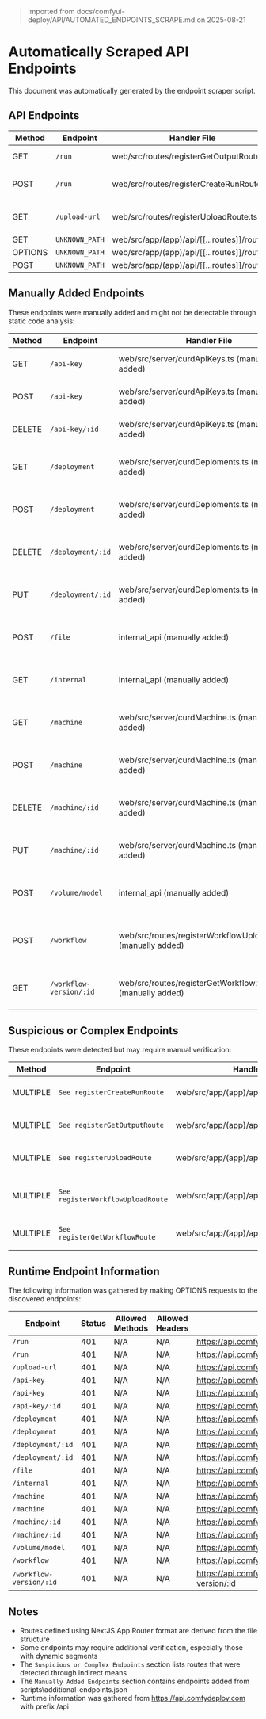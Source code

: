 > Imported from docs/comfyui-deploy/API/AUTOMATED_ENDPOINTS_SCRAPE.md on 2025-08-21

# Automatically Scraped API Endpoints

This document was automatically generated by the endpoint scraper script.

## API Endpoints

| Method | Endpoint | Handler File | Summary |
| --- | --- | --- | --- |
| GET | `/run` | web/src/routes/registerGetOutputRoute.ts | Get workflow run output |
| POST | `/run` | web/src/routes/registerCreateRunRoute.ts | Run a workflow via deployment_id |
| GET | `/upload-url` | web/src/routes/registerUploadRoute.ts | Upload any files to the storage |
| GET | `UNKNOWN_PATH` | web/src/app/(app)/api/[[...routes]]/route.ts |  |
| OPTIONS | `UNKNOWN_PATH` | web/src/app/(app)/api/[[...routes]]/route.ts |  |
| POST | `UNKNOWN_PATH` | web/src/app/(app)/api/[[...routes]]/route.ts |  |

## Manually Added Endpoints

These endpoints were manually added and might not be detectable through static code analysis:

| Method | Endpoint | Handler File | Summary |
| --- | --- | --- | --- |
| GET | `/api-key` | web/src/server/curdApiKeys.ts (manually added) | List API keys (manually added) |
| POST | `/api-key` | web/src/server/curdApiKeys.ts (manually added) | Create an API key (manually added) |
| DELETE | `/api-key/:id` | web/src/server/curdApiKeys.ts (manually added) | Delete an API key (manually added) |
| GET | `/deployment` | web/src/server/curdDeploments.ts (manually added) | List deployments (manually added) |
| POST | `/deployment` | web/src/server/curdDeploments.ts (manually added) | Create a deployment (manually added) |
| DELETE | `/deployment/:id` | web/src/server/curdDeploments.ts (manually added) | Delete a deployment (manually added) |
| PUT | `/deployment/:id` | web/src/server/curdDeploments.ts (manually added) | Update a deployment (manually added) |
| POST | `/file` | internal_api (manually added) | File upload endpoint (manually added) |
| GET | `/internal` | internal_api (manually added) | Internal API documentation (manually added) |
| GET | `/machine` | web/src/server/curdMachine.ts (manually added) | List registered machines (manually added) |
| POST | `/machine` | web/src/server/curdMachine.ts (manually added) | Register a new machine (manually added) |
| DELETE | `/machine/:id` | web/src/server/curdMachine.ts (manually added) | Delete a machine (manually added) |
| PUT | `/machine/:id` | web/src/server/curdMachine.ts (manually added) | Update a machine (manually added) |
| POST | `/volume/model` | internal_api (manually added) | Volume model endpoint (manually added) |
| POST | `/workflow` | web/src/routes/registerWorkflowUploadRoute.ts (manually added) | Upload a workflow definition (manually added) |
| GET | `/workflow-version/:id` | web/src/routes/registerGetWorkflow.ts (manually added) | Get workflow version by ID (manually added) |

## Suspicious or Complex Endpoints

These endpoints were detected but may require manual verification:

| Method | Endpoint | Handler File | Summary |
| --- | --- | --- | --- |
| MULTIPLE | `See registerCreateRunRoute` | web/src/app/(app)/api/[[...routes]]/route.ts | Routes registered by registerCreateRunRoute (imported from @/routes/registerCreateRunRoute) |
| MULTIPLE | `See registerGetOutputRoute` | web/src/app/(app)/api/[[...routes]]/route.ts | Routes registered by registerGetOutputRoute (imported from @/routes/registerGetOutputRoute) |
| MULTIPLE | `See registerUploadRoute` | web/src/app/(app)/api/[[...routes]]/route.ts | Routes registered by registerUploadRoute (imported from @/routes/registerUploadRoute) |
| MULTIPLE | `See registerWorkflowUploadRoute` | web/src/app/(app)/api/[[...routes]]/route.ts | Routes registered by registerWorkflowUploadRoute (imported from @/routes/registerWorkflowUploadRoute) |
| MULTIPLE | `See registerGetWorkflowRoute` | web/src/app/(app)/api/[[...routes]]/route.ts | Routes registered by registerGetWorkflowRoute (imported from @/routes/registerGetWorkflow) |

## Runtime Endpoint Information

The following information was gathered by making OPTIONS requests to the discovered endpoints:

| Endpoint | Status | Allowed Methods | Allowed Headers | URL Tested |
| --- | --- | --- | --- | --- |
| `/run` | 401 | N/A | N/A | https://api.comfydeploy.com/api/run |
| `/run` | 401 | N/A | N/A | https://api.comfydeploy.com/api/run |
| `/upload-url` | 401 | N/A | N/A | https://api.comfydeploy.com/api/upload-url |
| `/api-key` | 401 | N/A | N/A | https://api.comfydeploy.com/api-key |
| `/api-key` | 401 | N/A | N/A | https://api.comfydeploy.com/api-key |
| `/api-key/:id` | 401 | N/A | N/A | https://api.comfydeploy.com/api-key/:id |
| `/deployment` | 401 | N/A | N/A | https://api.comfydeploy.com/api/deployment |
| `/deployment` | 401 | N/A | N/A | https://api.comfydeploy.com/api/deployment |
| `/deployment/:id` | 401 | N/A | N/A | https://api.comfydeploy.com/api/deployment/:id |
| `/deployment/:id` | 401 | N/A | N/A | https://api.comfydeploy.com/api/deployment/:id |
| `/file` | 401 | N/A | N/A | https://api.comfydeploy.com/api/file |
| `/internal` | 401 | N/A | N/A | https://api.comfydeploy.com/api/internal |
| `/machine` | 401 | N/A | N/A | https://api.comfydeploy.com/api/machine |
| `/machine` | 401 | N/A | N/A | https://api.comfydeploy.com/api/machine |
| `/machine/:id` | 401 | N/A | N/A | https://api.comfydeploy.com/api/machine/:id |
| `/machine/:id` | 401 | N/A | N/A | https://api.comfydeploy.com/api/machine/:id |
| `/volume/model` | 401 | N/A | N/A | https://api.comfydeploy.com/api/volume/model |
| `/workflow` | 401 | N/A | N/A | https://api.comfydeploy.com/api/workflow |
| `/workflow-version/:id` | 401 | N/A | N/A | https://api.comfydeploy.com/api/workflow-version/:id |

## Notes

- Routes defined using NextJS App Router format are derived from the file structure
- Some endpoints may require additional verification, especially those with dynamic segments
- The `Suspicious or Complex Endpoints` section lists routes that were detected through indirect means
- The `Manually Added Endpoints` section contains endpoints added from scripts\additional-endpoints.json
- Runtime information was gathered from https://api.comfydeploy.com with prefix /api